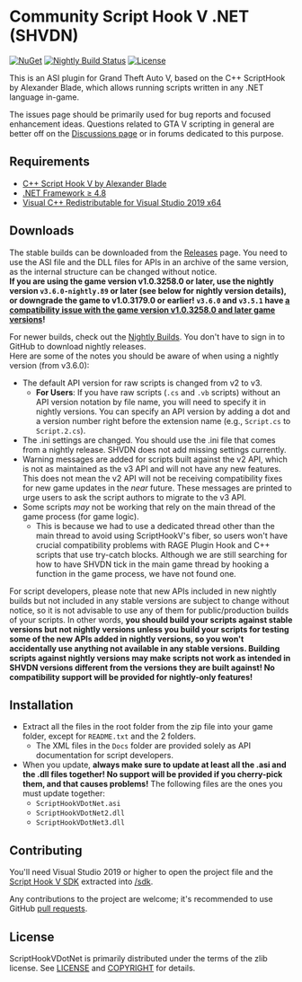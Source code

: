 Community Script Hook V .NET (SHVDN)
============================

[![NuGet](https://img.shields.io/nuget/v/scripthookvdotnet3.svg?label=nuget%20%28v3%29)](https://www.nuget.org/packages/scripthookvdotnet3)
[![Nightly Build Status](https://github.com/scripthookvdotnet/scripthookvdotnet/actions/workflows/nightly-release.yml/badge.svg)](https://github.com/scripthookvdotnet/scripthookvdotnet/actions/workflows/nightly-release.yml)
[![License](https://img.shields.io/github/license/scripthookvdotnet/scripthookvdotnet?color=%232A922A)](LICENSE.md)

This is an ASI plugin for Grand Theft Auto V, based on the C++ ScriptHook by Alexander Blade, which allows running scripts written in any .NET language in-game.

The issues page should be primarily used for bug reports and focused enhancement ideas. Questions related to GTA V scripting in general are better off on the [Discussions page](https://github.com/scripthookvdotnet/scripthookvdotnet/discussions/categories/q-a) or in forums dedicated to this purpose.

## Requirements

* [C++ Script Hook V by Alexander Blade](http://www.dev-c.com/gtav/scripthookv/)
* [.NET Framework ≥ 4.8](https://dotnet.microsoft.com/download/dotnet-framework/net48)
* [Visual C++ Redistributable for Visual Studio 2019 x64](https://learn.microsoft.com/en-us/cpp/windows/latest-supported-vc-redist?view=msvc-170#visual-studio-2015-2022)

## Downloads
The stable builds can be downloaded from the [Releases](https://github.com/scripthookvdotnet/scripthookvdotnet/releases) page.
You need to use the ASI file and the DLL files for APIs in an archive of the same version, as the internal structure can be changed without notice.  
**If you are using the game version v1.0.3258.0 or later, use the nightly version `v3.6.0-nightly.89` or later (see below for nightly version details), or downgrade the game to v1.0.3179.0 or earlier! `v3.6.0` and `v3.5.1` have [a compatibility issue with the game version v1.0.3258.0 and later game versions](https://github.com/scripthookvdotnet/scripthookvdotnet/issues/1451)!**

For newer builds, check out the [Nightly Builds](https://github.com/scripthookvdotnet/scripthookvdotnet-nightly/releases). You don't have to sign in to GitHub to download nightly releases.  
Here are some of the notes you should be aware of when using a nightly version (from v3.6.0):
* The default API version for raw scripts is changed from v2 to v3.
    * **For Users**: If you have raw scripts (`.cs` and `.vb` scripts) without an API version notation by file name, you will need to specify it in nightly versions. You can specify an API version by adding a dot and a version number right before the extension name (e.g., `Script.cs` to `Script.2.cs`).
* The .ini settings are changed. You should use the .ini file that comes from a nightly release. SHVDN does not add missing settings currently.
* Warning messages are added for scripts built against the v2 API, which is not as maintained as the v3 API and will not have any new features. This does not mean the v2 API will not be receiving compatibility fixes for new game updates in the *near* future. These messages are printed to urge users to ask the script authors to migrate to the v3 API.
* Some scripts *may* not be working that rely on the main thread of the game process (for game logic).
    * This is because we had to use a dedicated thread other than the main thread to avoid using ScriptHookV's fiber, so users won't have crucial compatibility problems with RAGE Plugin Hook and C++ scripts that use try-catch blocks. Although we are still searching for how to have SHVDN tick in the main game thread by hooking a function in the game process, we have not found one.

For script developers, please note that new APIs included in new nightly builds but not included in any stable versions are subject to change without notice, so it is not advisable to use any of them for public/production builds of your scripts.
In other words, **you should build your scripts against stable versions but not nightly versions unless you build your scripts for testing some of the new APIs added in nightly versions, so you won't accidentally use anything not available in any stable versions. Building scripts against nightly versions may make scripts not work as intended in SHVDN versions different from the versions they are built against! No compatibility support will be provided for nightly-only features!**

## Installation
* Extract all the files in the root folder from the zip file into your game folder, except for `README.txt` and the 2 folders.
    * The XML files in the `Docs` folder are provided solely as API documentation for script developers.
* When you update, **always make sure to update at least all the .asi and the .dll files together! No support will be provided if you cherry-pick them, and that causes problems!** The following files are the ones you must update together:
    * `ScriptHookVDotNet.asi`
    * `ScriptHookVDotNet2.dll`
    * `ScriptHookVDotNet3.dll`

## Contributing

You'll need Visual Studio 2019 or higher to open the project file and the [Script Hook V SDK](http://www.dev-c.com/gtav/scripthookv/) extracted into [/sdk](/sdk).

Any contributions to the project are welcome; it's recommended to use GitHub [pull requests](https://help.github.com/articles/using-pull-requests/).

## License

ScriptHookVDotNet is primarily distributed under the terms of the zlib license.
See [LICENSE](LICENSE.txt) and [COPYRIGHT](COPYRIGHT.md) for details.
